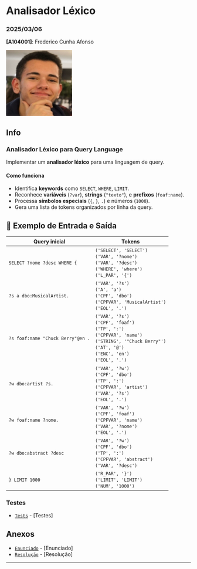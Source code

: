 # Analisador Léxico

### 2025/03/06

**[A104001]**: Frederico Cunha Afonso  

![Fred](../Photo.png)

## Info
### Analisador Léxico para Query Language

Implementar um **analisador léxico** para uma linguagem de query. 

#### Como funciona

- Identifica **keywords** como `SELECT`, `WHERE`, `LIMIT`.
- Reconhece **variáveis** (`?var`), **strings** (`"texto"`), e **prefixos** (`foaf:name`).
- Processa **símbolos especiais** (`{`, `}`, `.`) e números (`1000`).
- Gera uma lista de tokens organizados por linha da query.

## 📜 Exemplo de Entrada e Saída

| **Query inicial** | **Tokens** |
|----------------------|--------------------|
| `SELECT ?nome ?desc WHERE {` | `('SELECT', 'SELECT')` <br> `('VAR', '?nome')` <br> `('VAR', '?desc')` <br> `('WHERE', 'where')` <br> `('L_PAR', '{')` |
| `?s a dbo:MusicalArtist.` | `('VAR', '?s')` <br> `('A', 'a')` <br> `('CPF', 'dbo')` <br> `('CPFVAR', 'MusicalArtist')` <br> `('EOL', '.')` |
| `?s foaf:name "Chuck Berry"@en .` | `('VAR', '?s')` <br> `('CPF', 'foaf')` <br> `('TP', ':')` <br> `('CPFVAR', 'name')` <br> `('STRING', '"Chuck Berry"')` <br> `('AT', '@')` <br> `('ENC', 'en')` <br> `('EOL', '.')` |
| `?w dbo:artist ?s.` | `('VAR', '?w')` <br> `('CPF', 'dbo')` <br> `('TP', ':')` <br> `('CPFVAR', 'artist')` <br> `('VAR', '?s')` <br> `('EOL', '.')` |
| `?w foaf:name ?nome.` | `('VAR', '?w')` <br> `('CPF', 'foaf')` <br> `('CPFVAR', 'name')` <br> `('VAR', '?nome')` <br> `('EOL', '.')` |
| `?w dbo:abstract ?desc` | `('VAR', '?w')` <br> `('CPF', 'dbo')` <br> `('TP', ':')` <br> `('CPFVAR', 'abstract')` <br> `('VAR', '?desc')` |
| `} LIMIT 1000` | `('R_PAR', '}')` <br> `('LIMIT', 'LIMIT')` <br> `('NUM', '1000')` |


### Testes
- [`Tests`](Tests/output.txt) - [Testes] 


## Anexos 
- [`Enunciado`](Enunciado.pdf) - [Enunciado] 
- [`Resolução`](TPC4.py) - [Resolução] 
---